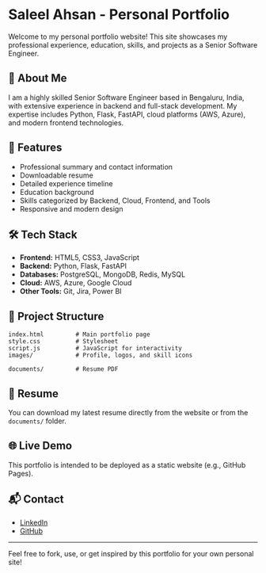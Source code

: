 # Saleel Ahsan - Personal Portfolio

Welcome to my personal portfolio website! This site showcases my professional experience, education, skills, and projects as a Senior Software Engineer.

## 🚀 About Me
I am a highly skilled Senior Software Engineer based in Bengaluru, India, with extensive experience in backend and full-stack development. My expertise includes Python, Flask, FastAPI, cloud platforms (AWS, Azure), and modern frontend technologies.

## 🌟 Features
- Professional summary and contact information
- Downloadable resume
- Detailed experience timeline
- Education background
- Skills categorized by Backend, Cloud, Frontend, and Tools
- Responsive and modern design

## 🛠️ Tech Stack
- **Frontend:** HTML5, CSS3, JavaScript
- **Backend:** Python, Flask, FastAPI
- **Databases:** PostgreSQL, MongoDB, Redis, MySQL
- **Cloud:** AWS, Azure, Google Cloud
- **Other Tools:** Git, Jira, Power BI

## 📁 Project Structure
```
index.html         # Main portfolio page
style.css          # Stylesheet
script.js          # JavaScript for interactivity
images/            # Profile, logos, and skill icons

documents/         # Resume PDF
```

## 📄 Resume
You can download my latest resume directly from the website or from the `documents/` folder.


## 🌐 Live Demo
This portfolio is intended to be deployed as a static website (e.g., GitHub Pages).

## 📬 Contact
- [LinkedIn](https://www.linkedin.com/in/saleelahsanm/)
- [GitHub](https://github.com/SaleelAhsanM)

---
Feel free to fork, use, or get inspired by this portfolio for your own personal site!
